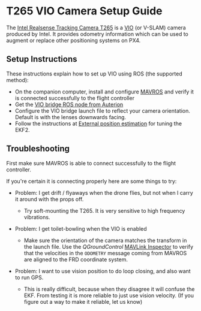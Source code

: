 # T265 VIO Camera Setup Guide

The [Intel Realsense Tracking Camera T265](https://www.intelrealsense.com/tracking-camera-t265/) is a [VIO](https://dev.px4.io/master/en/advanced/computer_vision.html) (or V-SLAM) camera produced by Intel.
It provides odometry information which can be used to augment or replace other positioning systems on PX4.

## Setup Instructions

These instructions explain how to set up VIO using ROS (the supported method):

- On the companion computer, install and configure [MAVROS](https://dev.px4.io/master/en/ros/mavros_installation.html) and verify it is connected successfully to the flight controller
- Get the [VIO bridge ROS node from Auterion](https://github.com/Auterion/VIO_bridge)
- Configure the VIO bridge launch file to reflect your camera orientation.
  Default is with the lenses downwards facing.
- Follow the instructions at [External position estimation](https://dev.px4.io/master/en/ros/external_position_estimation.html#ekf2-tuningconfiguration) for tuning the EKF2.

## Troubleshooting

First make sure MAVROS is able to connect successfully to the flight controller.

If you're certain it is connecting properly here are some things to try:

- Problem: I get drift / flyaways when the drone flies, but not when I carry it around with the props off.
  - Try soft-mounting the T265.
    It is very sensitive to high frequency vibrations.

- Problem: I get toilet-bowling when the VIO is enabled
  - Make sure the orientation of the camera matches the transform in the launch file.
    Use the *QGroundControl* [MAVLink Inspector](https://docs.qgroundcontrol.com/en/analyze_view/mavlink_inspector.html) to verify that the velocities in the `ODOMETRY` message coming from MAVROS are aligned to the FRD coordinate system.

- Problem: I want to use vision position to do loop closing, and also want to run GPS.
  - This is really difficult, because when they disagree it will confuse the EKF. From testing it is more reliable to just use vision velocity. (If you figure out a way to make it reliable, let us know)
